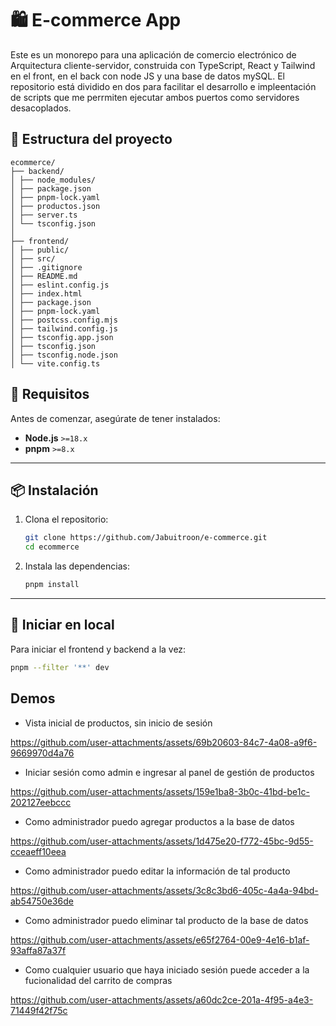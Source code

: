 # 🛍️ E-commerce App

Este es un monorepo para una aplicación de comercio electrónico de Arquitectura cliente-servidor, construida con TypeScript, React y Tailwind en el front, en el back con node JS y una base de datos mySQL. El repositorio está dividido en dos para facilitar el desarrollo e impleentación de scripts que me perrmiten ejecutar ambos puertos como servidores desacoplados.

## 🧱 Estructura del proyecto
```plaintext
ecommerce/
├── backend/
│ ├── node_modules/
│ ├── package.json
│ ├── pnpm-lock.yaml
│ ├── productos.json
│ ├── server.ts
│ └── tsconfig.json
│
├── frontend/
│ ├── public/
│ ├── src/
│ ├── .gitignore
│ ├── README.md
│ ├── eslint.config.js
│ ├── index.html
│ ├── package.json
│ ├── pnpm-lock.yaml
│ ├── postcss.config.mjs
│ ├── tailwind.config.js
│ ├── tsconfig.app.json
│ ├── tsconfig.json
│ ├── tsconfig.node.json
│ └── vite.config.ts
```

## 🚀 Requisitos

Antes de comenzar, asegúrate de tener instalados:

- **Node.js** `>=18.x`
- **pnpm** `>=8.x`

---

## 📦 Instalación

1. Clona el repositorio:

   ```bash
   git clone https://github.com/Jabuitroon/e-commerce.git
   cd ecommerce
   
2. Instala las dependencias:
   ```bash
   pnpm install
---
## 🚀 Iniciar en local
   Para iniciar el frontend y backend a la vez:

   ```bash
   pnpm --filter '**' dev
   ```

## Demos
- Vista inicial de productos, sin inicio de sesión

https://github.com/user-attachments/assets/69b20603-84c7-4a08-a9f6-9669970d4a76

- Iniciar sesión como admin e ingresar al panel de gestión de productos

https://github.com/user-attachments/assets/159e1ba8-3b0c-41bd-be1c-202127eebccc

- Como administrador puedo agregar productos a la base de datos

https://github.com/user-attachments/assets/1d475e20-f772-45bc-9d55-cceaeff10eea

- Como administrador puedo editar la información de tal producto

https://github.com/user-attachments/assets/3c8c3bd6-405c-4a4a-94bd-ab54750e36de

- Como administrador puedo eliminar tal producto de la base de datos

https://github.com/user-attachments/assets/e65f2764-00e9-4e16-b1af-93affa87a37f

- Como cualquier usuario que haya iniciado sesión puede acceder a la fucionalidad del carrito de compras

https://github.com/user-attachments/assets/a60dc2ce-201a-4f95-a4e3-71449f42f75c


  


